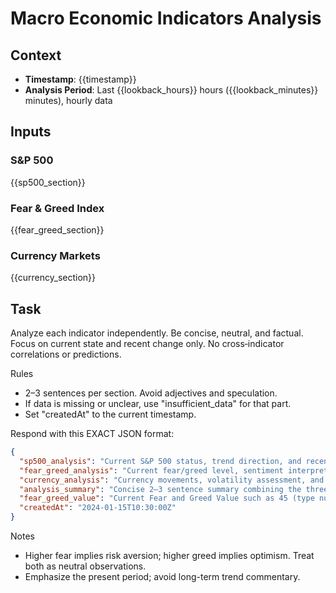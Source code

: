 # Macro Economic Indicators Analysis

## Context

- **Timestamp**: {{timestamp}}
- **Analysis Period**: Last {{lookback_hours}} hours ({{lookback_minutes}} minutes), hourly data

## Inputs

### S&P 500

{{sp500_section}}

### Fear & Greed Index

{{fear_greed_section}}

### Currency Markets

{{currency_section}}

## Task

Analyze each indicator independently. Be concise, neutral, and factual. Focus on current state and recent change only. No cross‑indicator correlations or predictions.

Rules

- 2–3 sentences per section. Avoid adjectives and speculation.
- If data is missing or unclear, use "insufficient_data" for that part.
- Set "createdAt" to the current timestamp.

Respond with this EXACT JSON format:

```json
{
  "sp500_analysis": "Current S&P 500 status, trend direction, and recent performance changes",
  "fear_greed_analysis": "Current fear/greed level, sentiment interpretation, and any notable shifts (objective)",
  "currency_analysis": "Currency movements, volatility assessment, and what they suggest about stability",
  "analysis_summary": "Concise 2–3 sentence summary combining the three sections",
  "fear_greed_value": "Current Fear and Greed Value such as 45 (type number)",
  "createdAt": "2024-01-15T10:30:00Z"
}
```

Notes

- Higher fear implies risk aversion; higher greed implies optimism. Treat both as neutral observations.
- Emphasize the present period; avoid long-term trend commentary.
